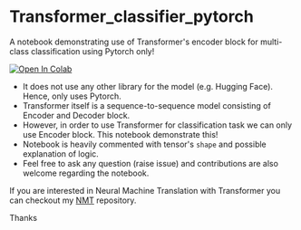 # Transformer_classifier_pytorch
A notebook demonstrating use of Transformer's encoder block for multi-class classification using Pytorch only!


[![Open In Colab](https://colab.research.google.com/assets/colab-badge.svg)](https://colab.research.google.com/github/maqboolkhan/Transformer_classifier_pytorch/blob/master/Transformer_Classification_Pytorch.ipynb)

- It does not use any other library for the model (e.g. Hugging Face). Hence, only uses Pytorch.
- Transformer itself is a sequence-to-sequence model consisting of Encoder and Decoder block.
- However, in order to use Transformer for classification task we can only use Encoder block. This notebook demonstrate this!
- Notebook is heavily commented with tensor's `shape` and possible explanation of logic.
- Feel free to ask any question (raise issue) and contributions are also welcome regarding the notebook.

If you are interested in Neural Machine Translation with Transformer you can checkout my [NMT](https://github.com/maqboolkhan/nmt) repository.

Thanks

